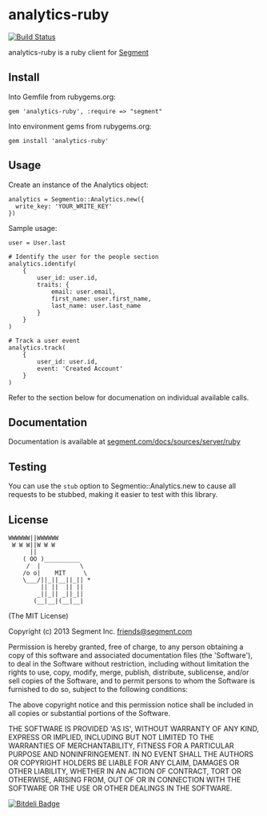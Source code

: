 analytics-ruby
==============

[![Build Status](https://travis-ci.org/segmentio/analytics-ruby.png?branch=master)](https://travis-ci.org/segmentio/analytics-ruby)

analytics-ruby is a ruby client for [Segment](https://segment.com)

## Install

Into Gemfile from rubygems.org:
```
gem 'analytics-ruby', :require => "segment"
```

Into environment gems from rubygems.org:
```
gem install 'analytics-ruby'
```

## Usage

Create an instance of the Analytics object:
```
analytics = Segmentio::Analytics.new({
  write_key: 'YOUR_WRITE_KEY'
})
```

Sample usage:
```
user = User.last

# Identify the user for the people section
analytics.identify(
	{
		user_id: user.id,
		traits: {
			email: user.email,
			first_name: user.first_name,
			last_name: user.last_name
		}
	}
)

# Track a user event
analytics.track(
	{
		user_id: user.id,
		event: 'Created Account'
	}
)
```

Refer to the section below for documenation on individual available calls.

## Documentation

Documentation is available at [segment.com/docs/sources/server/ruby](https://segment.com/docs/sources/server/ruby/)

## Testing

You can use the `stub` option to Segmentio::Analytics.new to cause all requests to be stubbed, making it easier to test with this library.

## License

```
WWWWWW||WWWWWW
 W W W||W W W
      ||
    ( OO )__________
     /  |           \
    /o o|    MIT     \
    \___/||_||__||_|| *
         || ||  || ||
        _||_|| _||_||
       (__|__|(__|__|
```

(The MIT License)

Copyright (c) 2013 Segment Inc. <friends@segment.com>

Permission is hereby granted, free of charge, to any person obtaining a copy of this software and associated documentation files (the 'Software'), to deal in the Software without restriction, including without limitation the rights to use, copy, modify, merge, publish, distribute, sublicense, and/or sell copies of the Software, and to permit persons to whom the Software is furnished to do so, subject to the following conditions:

The above copyright notice and this permission notice shall be included in all copies or substantial portions of the Software.

THE SOFTWARE IS PROVIDED 'AS IS', WITHOUT WARRANTY OF ANY KIND, EXPRESS OR IMPLIED, INCLUDING BUT NOT LIMITED TO THE WARRANTIES OF MERCHANTABILITY, FITNESS FOR A PARTICULAR PURPOSE AND NONINFRINGEMENT. IN NO EVENT SHALL THE AUTHORS OR COPYRIGHT HOLDERS BE LIABLE FOR ANY CLAIM, DAMAGES OR OTHER LIABILITY, WHETHER IN AN ACTION OF CONTRACT, TORT OR OTHERWISE, ARISING FROM, OUT OF OR IN CONNECTION WITH THE SOFTWARE OR THE USE OR OTHER DEALINGS IN THE SOFTWARE.


[![Bitdeli Badge](https://d2weczhvl823v0.cloudfront.net/segmentio/analytics-ruby/trend.png)](https://bitdeli.com/free "Bitdeli Badge")

